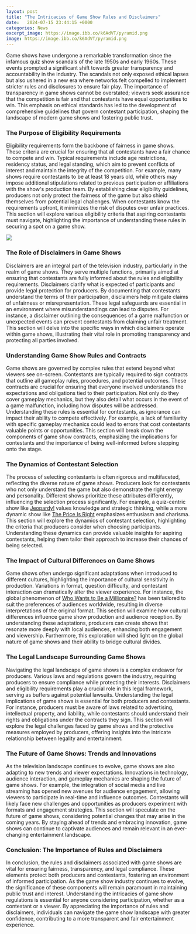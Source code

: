 ```yaml
---
layout: post
title: "The Intricacies of Game Show Rules and Disclaimers"
date:   2024-07-15 23:44:15 +0000
categories: News
excerpt_image: https://image.ibb.co/k6AdVT/pyramid.png
image: https://image.ibb.co/k6AdVT/pyramid.png
---
```


Game shows have undergone a remarkable transformation since the infamous quiz show scandals of the late 1950s and early 1960s. These events prompted a significant shift towards greater transparency and accountability in the industry. The scandals not only exposed ethical lapses but also ushered in a new era where networks felt compelled to implement stricter rules and disclosures to ensure fair play. The importance of transparency in game shows cannot be overstated; viewers seek assurance that the competition is fair and that contestants have equal opportunities to win. This emphasis on ethical standards has led to the development of comprehensive guidelines that govern contestant participation, shaping the landscape of modern game shows and fostering public trust.
### The Purpose of Eligibility Requirements
Eligibility requirements form the backbone of fairness in game shows. These criteria are crucial for ensuring that all contestants have a fair chance to compete and win. Typical requirements include age restrictions, residency status, and legal standing, which aim to prevent conflicts of interest and maintain the integrity of the competition. For example, many shows require contestants to be at least 18 years old, while others may impose additional stipulations related to previous participation or affiliations with the show's production team. 
By establishing clear eligibility guidelines, producers not only protect the fairness of the game but also shield themselves from potential legal challenges. When contestants know the requirements upfront, it minimizes the risk of disputes over unfair practices. This section will explore various eligibility criteria that aspiring contestants must navigate, highlighting the importance of understanding these rules in securing a spot on a game show.

![](https://image.ibb.co/k6AdVT/pyramid.png)
### The Role of Disclaimers in Game Shows
Disclaimers are an integral part of the television industry, particularly in the realm of game shows. They serve multiple functions, primarily aimed at ensuring that contestants are fully informed about the rules and eligibility requirements. Disclaimers clarify what is expected of participants and provide legal protection for producers. By documenting that contestants understand the terms of their participation, disclaimers help mitigate claims of unfairness or misrepresentation.
These legal safeguards are essential in an environment where misunderstandings can lead to disputes. For instance, a disclaimer outlining the consequences of a game malfunction or unexpected events can prevent contestants from claiming unfair treatment. This section will delve into the specific ways in which disclaimers operate within game shows, illustrating their vital role in promoting transparency and protecting all parties involved.
### Understanding Game Show Rules and Contracts
Game shows are governed by complex rules that extend beyond what viewers see on-screen. Contestants are typically required to sign contracts that outline all gameplay rules, procedures, and potential outcomes. These contracts are crucial for ensuring that everyone involved understands the expectations and obligations tied to their participation. Not only do they cover gameplay mechanics, but they also detail what occurs in the event of a game malfunction, including how disputes will be addressed.
Understanding these rules is essential for contestants, as ignorance can impact their ability to compete effectively. For example, a lack of familiarity with specific gameplay mechanics could lead to errors that cost contestants valuable points or opportunities. This section will break down the components of game show contracts, emphasizing the implications for contestants and the importance of being well-informed before stepping onto the stage.
### The Dynamics of Contestant Selection
The process of selecting contestants is often rigorous and multifaceted, reflecting the diverse nature of game shows. Producers look for contestants who not only understand the game but also demonstrate the right energy and personality. Different shows prioritize these attributes differently, influencing the selection process significantly. For example, a quiz-centric show like [Jeopardy!](https://us.edu.vn/en/Jeopardy!) values knowledge and strategic thinking, while a more dynamic show like [The Price Is Right](https://us.edu.vn/en/The_Price_Is_Right) emphasizes enthusiasm and charisma.
This section will explore the dynamics of contestant selection, highlighting the criteria that producers consider when choosing participants. Understanding these dynamics can provide valuable insights for aspiring contestants, helping them tailor their approach to increase their chances of being selected. 
### The Impact of Cultural Differences on Game Shows
Game shows often undergo significant adaptations when introduced to different cultures, highlighting the importance of cultural sensitivity in production. Variations in format, question difficulty, and contestant interaction can dramatically alter the viewer experience. For instance, the global phenomenon of [Who Wants to Be a Millionaire?](https://us.edu.vn/en/Who_Wants_to_Be_a_Millionaire?) has been tailored to suit the preferences of audiences worldwide, resulting in diverse interpretations of the original format.
This section will examine how cultural differences influence game show production and audience reception. By understanding these adaptations, producers can create shows that resonate more deeply with local audiences, enhancing both engagement and viewership. Furthermore, this exploration will shed light on the global nature of game shows and their ability to bridge cultural divides.
### The Legal Landscape Surrounding Game Shows
Navigating the legal landscape of game shows is a complex endeavor for producers. Various laws and regulations govern the industry, requiring producers to ensure compliance while protecting their interests. Disclaimers and eligibility requirements play a crucial role in this legal framework, serving as buffers against potential lawsuits. 
Understanding the legal implications of game shows is essential for both producers and contestants. For instance, producers must be aware of laws related to advertising, intellectual property, and liability, while contestants should understand their rights and obligations under the contracts they sign. This section will explore the legal challenges faced by game shows and the protective measures employed by producers, offering insights into the intricate relationship between legality and entertainment.
### The Future of Game Shows: Trends and Innovations
As the television landscape continues to evolve, game shows are also adapting to new trends and viewer expectations. Innovations in technology, audience interaction, and gameplay mechanics are shaping the future of game shows. For example, the integration of social media and live streaming has opened new avenues for audience engagement, allowing viewers to participate in real-time and influence outcomes.
Contestants will likely face new challenges and opportunities as producers experiment with formats and engagement strategies. This section will speculate on the future of game shows, considering potential changes that may arise in the coming years. By staying ahead of trends and embracing innovation, game shows can continue to captivate audiences and remain relevant in an ever-changing entertainment landscape.
### Conclusion: The Importance of Rules and Disclaimers
In conclusion, the rules and disclaimers associated with game shows are vital for ensuring fairness, transparency, and legal compliance. These elements protect both producers and contestants, fostering an environment of informed participation. As the game show industry continues to evolve, the significance of these components will remain paramount in maintaining public trust and interest.
Understanding the intricacies of game show regulations is essential for anyone considering participation, whether as a contestant or a viewer. By appreciating the importance of rules and disclaimers, individuals can navigate the game show landscape with greater confidence, contributing to a more transparent and fair entertainment experience.